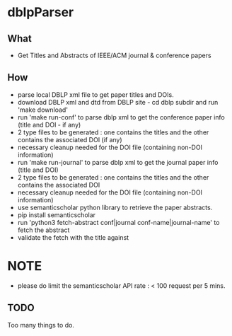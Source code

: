 # dblpParser

## What
* Get Titles and Abstracts of IEEE/ACM journal & conference papers
  
## How
* parse local DBLP xml file to get paper titles and DOIs.
 * download DBLP xml and dtd from DBLP site - cd dblp subdir and run 'make download'
 * run 'make run-conf' to parse dblp xml to get the conference paper info (title and DOI - if any)
  * 2 type files to be generated : one contains the titles and the other contains the associated DOI (if any)
  * necessary cleanup needed for the DOI file (containing non-DOI information)
 * run 'make run-journal' to parse dblp xml to get the journal paper info (title and DOI)
  * 2 type files to be generated : one contains the titles and the other contains the associated DOI 
  * necessary cleanup needed for the DOI file (containing non-DOI information)
* use semanticscholar python library to retrieve the paper abstracts.
 * pip install semanticscholar
 * run 'python3 fetch-abstract conf|journal conf-name|journal-name' to fetch the abstract
  * validate the fetch with the title against 

# NOTE
* please do limit the semanticscholar API rate : < 100 request per 5 mins.

## TODO
Too many things to do.
